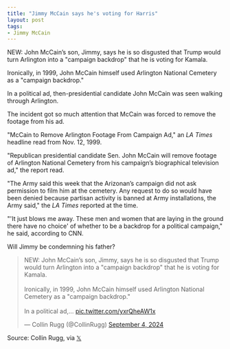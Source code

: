 ```yaml
---
title: "Jimmy McCain says he's voting for Harris"
layout: post
tags:
- Jimmy McCain
---
```


NEW: John McCain’s son, Jimmy, says he is so disgusted that Trump would turn Arlington into a "campaign backdrop" that he is voting for Kamala.

Ironically, in 1999, John McCain himself used Arlington National Cemetery as a "campaign backdrop."

In a political ad, then-presidential candidate John McCain was seen walking through Arlington.

The incident got so much attention that McCain was forced to remove the footage from his ad.

"McCain to Remove Arlington Footage From Campaign Ad," an *LA Times* headline read from Nov. 12, 1999.

"Republican presidential candidate Sen. John McCain will remove footage of Arlington National Cemetery from his campaign’s biographical television ad," the report read.

"The Army said this week that the Arizonan’s campaign did not ask permission to film him at the cemetery. Any request to do so would have been denied because partisan activity is banned at Army installations, the Army said," the *LA Times* reported at the time.

"'It just blows me away. These men and women that are laying in the ground there have no choice' of whether to be a backdrop for a political campaign," he said, according to CNN.

Will Jimmy be condemning his father?

<blockquote class="twitter-tweet"><p lang="en" dir="ltr">NEW: John McCain’s son, Jimmy, says he is so disgusted that Trump would turn Arlington into a &quot;campaign backdrop&quot; that he is voting for Kamala.<br><br>Ironically, in 1999, John McCain himself used Arlington National Cemetery as a &quot;campaign backdrop.&quot;<br><br>In a political ad,… <a href="https://t.co/yxrQheAW1x">pic.twitter.com/yxrQheAW1x</a></p>&mdash; Collin Rugg (@CollinRugg) <a href="https://twitter.com/CollinRugg/status/1831127134020280593?ref_src=twsrc%5Etfw">September 4, 2024</a></blockquote> <script async src="https://platform.twitter.com/widgets.js" charset="utf-8"></script>

Source: Collin Rugg, via [𝕏](https://x.com)
